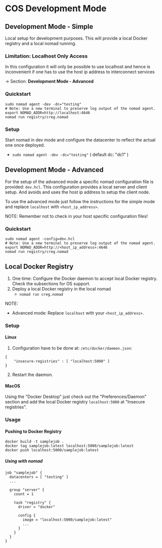 # COS Development Mode

## Development Mode - Simple
Local setup for development purposes. This will provide a local Docker registry and a local nomad running.

### Limitation: Localhost Only Access
In this configuration it will only be possible to use localhost and hence is inconvenient if one has to use the host ip address to interconnect services

-> Section: **Development Mode - Advanced**

### Quickstart
```
sudo nomad agent -dev -dc="testing"
# Note: Use a new terminal to preserve log output of the nomad agent.
export NOMAD_ADDR=http://localhost:4646
nomad run registry/creg.nomad
```
### Setup
Start nomad in dev mode and configure the datacenter to reflect the actual one once deployed.
* `sudo nomad agent -dev -dc="testing"` ( default dc: "dc1" )


## Development Mode - Advanced
For the setup of the advanced mode a specific nomad configuration file is provided: `dev.hcl`. This configuration provides a local server and client setup. And avoids and uses the host ip address to setup the client node.

To use the advanced mode just follow the instructions for the simple mode and replace `localhost` with `<host_ip_address>`.

NOTE: Remember not to check in your host specific configuration files!

### Quickstart
```
sudo nomad agent -config=dev.hcl
# Note: Use a new terminal to preserve log output of the nomad agent.
export NOMAD_ADDR=http://<host_ip_address>:4646
nomad run registry/creg.nomad
```

## Local Docker Registry
1. One time: Configure the Docker daemon to accept local Docker registry. Check the subsections for OS support.
2. Deploy a local Docker registry in the local nomad
   * `nomad run creg.nomad`
   
NOTE:
* Advanced mode: Replace `localhost` with your `<host_ip_address>`.

### Setup
#### Linux
1. Configuration have to be done at: `/etc/docker/daemon.json`:
```
{
    "insecure-registries" : [ "localhost:5000" ]
}

```
2. Restart the daemon.

#### MacOS
Using the "Docker Desktop" just check out the "Preferences/Daemon" section and add the local Docker registry `localhost:5000` at "Insecure registries".


### Usage
#### Pushing to Docker Registry
```
docker build -t samplejob .
docker tag samplejob:latest localhost:5000/samplejob:latest
docker push localhost:5000/samplejob:latest
```
##### Using with nomad
```
job "samplejob" {
  datacenters = [ "testing" ]
  ...

  group "server" {
    count = 1

    task "registry" {
      driver = "docker"

      config {
        image = "localhost:5000/samplejob:latest"
        ...
      }
    }
  }
}

```
